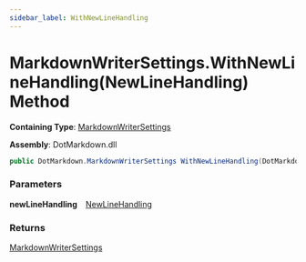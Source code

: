 ```yaml
---
sidebar_label: WithNewLineHandling
---
```


# MarkdownWriterSettings\.WithNewLineHandling\(NewLineHandling\) Method

**Containing Type**: [MarkdownWriterSettings](../index.md)

**Assembly**: DotMarkdown\.dll

```csharp
public DotMarkdown.MarkdownWriterSettings WithNewLineHandling(DotMarkdown.NewLineHandling newLineHandling)
```

### Parameters

**newLineHandling** &ensp; [NewLineHandling](../../NewLineHandling/index.md)

### Returns

[MarkdownWriterSettings](../index.md)


